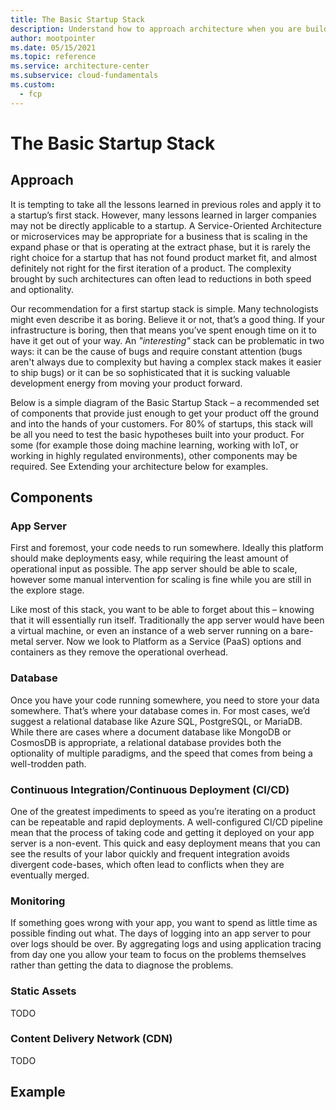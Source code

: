 ```yaml
---
title: The Basic Startup Stack
description: Understand how to approach architecture when you are building a first MVP or prototype for a startup.
author: mootpointer
ms.date: 05/15/2021
ms.topic: reference
ms.service: architecture-center
ms.subservice: cloud-fundamentals
ms.custom:
  - fcp
---
```


# The Basic Startup Stack

## Approach

It is tempting to take all the lessons learned in previous roles and apply it to a startup’s first stack. However, many lessons learned in larger companies may not be directly applicable to a startup. A Service-Oriented Architecture or microservices may be appropriate for a business that is scaling in the expand phase or that is operating at the extract phase, but it is rarely the right choice for a startup that has not found product market fit, and almost definitely not right for the first iteration of a product. The complexity brought by such architectures can often lead to reductions in both speed and optionality.

Our recommendation for a first startup stack is simple. Many technologists might even describe it as boring. Believe it or not, that’s a good thing. If your infrastructure is boring, then that means you’ve spent enough time on it to have it get out of your way. An _"interesting"_ stack can be problematic in two ways: it can be the cause of bugs and require constant attention (bugs aren't always due to complexity but having a complex stack makes it easier to ship bugs) or it can be so sophisticated that it is sucking valuable development energy from moving your product forward.

Below is a simple diagram of the Basic Startup Stack – a recommended set of components that provide just enough to get your product off the ground and into the hands of your customers. For 80% of startups, this stack will be all you need to test the basic hypotheses built into your product. For some (for example those doing machine learning, working with IoT, or working in highly regulated environments), other components may be required. See Extending your architecture below for examples.

## Components

### App Server

First and foremost, your code needs to run somewhere. Ideally this platform should make deployments easy, while requiring the least amount of operational input as possible. The app server should be able to scale, however some manual intervention for scaling is fine while you are still in the explore stage.

Like most of this stack, you want to be able to forget about this – knowing that it will essentially run itself. Traditionally the app server would have been a virtual machine, or even an instance of a web server running on a bare-metal server. Now we look to Platform as a Service (PaaS) options and containers as they remove the operational overhead.

### Database

Once you have your code running somewhere, you need to store your data somewhere. That’s where your database comes in. For most cases, we’d suggest a relational database like Azure SQL, PostgreSQL, or MariaDB. While there are cases where a document database like MongoDB or CosmosDB is appropriate, a relational database provides both the optionality of multiple paradigms, and the speed that comes from being a well-trodden path.

### Continuous Integration/Continuous Deployment (CI/CD)

One of the greatest impediments to speed as you’re iterating on a product can be repeatable and rapid deployments. A well-configured CI/CD pipeline mean that the process of taking code and getting it deployed on your app server is a non-event. This quick and easy deployment means that you can see the results of your labor quickly and frequent integration avoids divergent code-bases, which often lead to conflicts when they are eventually merged.

### Monitoring

If something goes wrong with your app, you want to spend as little time as possible finding out what. The days of logging into an app server to pour over logs should be over. By aggregating logs and using application tracing from day one you allow your team to focus on the problems themselves rather than getting the data to diagnose the problems.

### Static Assets

<!-- TODO -->

TODO

### Content Delivery Network (CDN)

<!-- TODO -->

TODO

## Example
